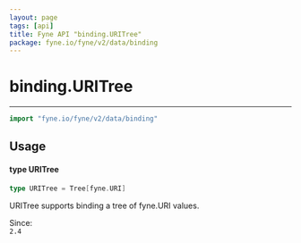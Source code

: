 ```yaml
---
layout: page
tags: [api]
title: Fyne API "binding.URITree"
package: fyne.io/fyne/v2/data/binding
---
```


# binding.URITree
---
```go
import "fyne.io/fyne/v2/data/binding"
```

## Usage

#### type URITree

```go
type URITree = Tree[fyne.URI]
```

URITree supports binding a tree of fyne.URI values.


<div class="since">Since: <code>
2.4</code></div>
